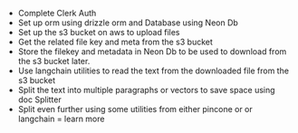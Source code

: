 - Complete Clerk Auth
- Set up orm using drizzle orm and Database using Neon Db
- Set up the s3 bucket on aws to upload files
- Get the related file key and meta from the s3 bucket
- Store the filekey and metadata in Neon Db to be used to download from the s3 bucket later.
- Use langchain utilities to read the text from the downloaded file from the s3 bucket
- Split the text into multiple paragraphs or vectors to save space using doc Splitter
- Split even further using some utilities from either pincone or or langchain = learn more
